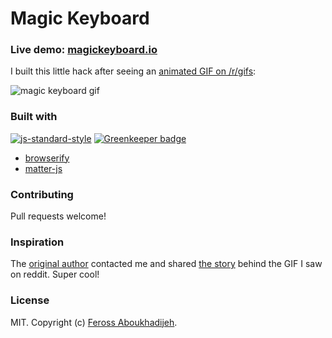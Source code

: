 # Magic Keyboard

### Live demo: [magickeyboard.io](http://magickeyboard.io)

I built this little hack after seeing an [animated GIF on /r/gifs](https://www.reddit.com/r/gifs/comments/3t5ssx/magic_keyboard/):

![magic keyboard gif](static/magic-keyboard.gif)

### Built with

[![js-standard-style](https://cdn.rawgit.com/feross/standard/master/badge.svg)](https://github.com/feross/standard) [![Greenkeeper badge](https://badges.greenkeeper.io/feross/magickeyboard.io.svg)](https://greenkeeper.io/)

- [browserify](http://browserify.org/)
- [matter-js](http://brm.io/matter-js/)

### Contributing

Pull requests welcome!

### Inspiration

The [original author](http://philippedubost.com/) contacted me and shared [the story](http://keybright.net/story.html) behind the GIF I saw on reddit. Super cool!

### License

MIT. Copyright (c) [Feross Aboukhadijeh](http://feross.org).
